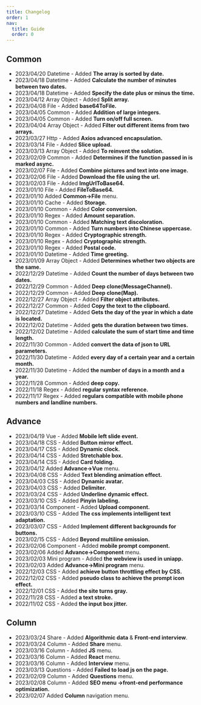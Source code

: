```yaml
---
title: Changelog
order: 1
nav:
  title: Guide
  order: 0
---
```


## Common

- 2023/04/20 Datetime - Added **The array is sorted by date.**
- 2023/04/18 Datetime - Added **Calculate the number of minutes between two dates.**
- 2023/04/18 Datetime - Added **Specify the date plus or minus the time.**
- 2023/04/12 Array Object - Added **Split array.**
- 2023/04/08 File - Added **base64ToFile.**
- 2023/04/05 Common - Added **Addition of large integers.**
- 2023/04/05 Common - Added **Turn on/off full screen.**
- 2023/04/04 Array Object - Added **Filter out different items from two arrays.**
- 2023/03/27 Http - Added **Axios advanced encapsulation.**
- 2023/03/14 File - Added **Slice upload.**
- 2023/03/13 Array Object - Added **To reinvent the solution.**
- 2023/02/09 Common - Added **Determines if the function passed in is marked async.**
- 2023/02/07 File - Added **Combine pictures and text into one image.**
- 2023/02/06 File - Added **Download the file using the url.**
- 2023/02/03 File - Added **ImgUrlToBase64.**
- 2023/01/10 File - Added **FileToBase64.**
- 2023/01/10 Added **Common->File** menu.
- 2023/01/10 Cache - Added **Storage.**
- 2023/01/10 Common - Added **Color conversion.**
- 2023/01/10 Regex - Added **Amount separation.**
- 2023/01/10 Common - Added **Matching text discoloration.**
- 2023/01/10 Common - Added **Turn numbers into Chinese uppercase.**
- 2023/01/10 Regex - Added **Cryptographic strength.**
- 2023/01/10 Regex - Added **Cryptographic strength.**
- 2023/01/10 Regex - Added **Postal code.**
- 2023/01/10 Datetime - Added **Time greeting.**
- 2023/01/09 Array Object - Added **Determines whether two objects are the same.**
- 2022/12/29 Datetime - Added **Count the number of days between two dates.**
- 2022/12/29 Common - Added **Deep clone(MessageChannel).**
- 2022/12/29 Common - Added **Deep clone(Map).**
- 2022/12/27 Array Object - Added **Filter object attributes.**
- 2022/12/27 Common - Added **Copy the text to the clipboard.**
- 2022/12/27 Datetime - Added **Gets the day of the year in which a date is located.**
- 2022/12/02 Datetime - Added **gets the duration between two times.**
- 2022/12/02 Datetime - Added **calculate the sum of start time and time length.**
- 2022/11/30 Common - Added **convert the data of json to URL parameters.**
- 2022/11/30 Datetime - Added **every day of a certain year and a certain month.**
- 2022/11/30 Datetime - Added **the number of days in a month and a year.**
- 2022/11/28 Common - Added **deep copy.**
- 2022/11/18 Regex - Added **regular syntax reference.**
- 2022/11/17 Regex - Added **regulars compatible with mobile phone numbers and landline numbers.**

## Advance

- 2023/04/19 Vue - Added **Mobile left slide event.**
- 2023/04/18 CSS - Added **Button mirror effect.**
- 2023/04/17 CSS - Added **Dynamic clock.**
- 2023/04/14 CSS - Added **Stretchable box.**
- 2023/04/14 CSS - Added **Card folding.**
- 2023/04/12 Added **Advance->Vue** menu.
- 2023/04/08 CSS - Added **Text blending animation effect.**
- 2023/04/03 CSS - Added **Dynamic avatar.**
- 2023/04/03 CSS - Added **Delimiter.**
- 2023/03/24 CSS - Added **Underline dynamic effect.**
- 2023/03/10 CSS - Added **Pinyin labeling.**
- 2023/03/14 Component - Added **Upload component.**
- 2023/03/10 CSS - Added **The css implements intelligent text adaptation.**
- 2023/03/07 CSS - Added **Implement different backgrounds for buttons.**
- 2023/02/15 CSS - Added **Beyond multiline omission.**
- 2023/02/06 Component - Added **mobile prompt component.**
- 2023/02/06 Added **Advance->Component** menu.
- 2023/02/03 Mini program - Added **the webview is used in uniapp.**
- 2023/02/03 Added **Advance->Mini program** menu.
- 2022/12/03 CSS - Added **achieve button throttling effect by CSS.**
- 2022/12/02 CSS - Added **pseudo class to achieve the prompt icon effect.**
- 2022/12/01 CSS - Added **the site turns gray.**
- 2022/11/28 CSS - Added **a text stroke.**
- 2022/11/02 CSS - Added **the input box jitter.**

## Column

- 2023/03/24 Share - Added **Algorithmic data** & **Front-end interview**.
- 2023/03/24 Column - Added **Share** menu.
- 2023/03/16 Column - Added **JS** menu.
- 2023/03/16 Column - Added **React** menu.
- 2023/03/16 Column - Added **Interview** menu.
- 2023/03/13 Questions - Added **Failed to load js on the page.**
- 2023/02/09 Column - Added **Questions** menu.
- 2023/02/08 Column - Added **SEO menu ->front-end performance optimization.**
- 2023/02/07 Added **Column** navigation menu.
